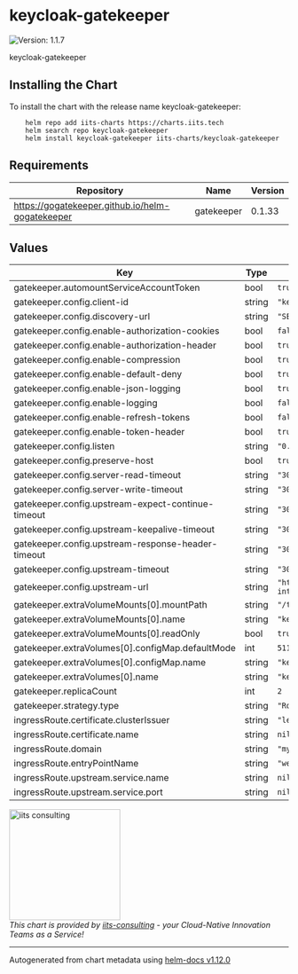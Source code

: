 # keycloak-gatekeeper

![Version: 1.1.7](https://img.shields.io/badge/Version-1.1.7-informational?style=flat-square)

keycloak-gatekeeper

## Installing the Chart

To install the chart with the release name keycloak-gatekeeper:

```shell
    helm repo add iits-charts https://charts.iits.tech
    helm search repo keycloak-gatekeeper
    helm install keycloak-gatekeeper iits-charts/keycloak-gatekeeper
```

## Requirements

| Repository | Name | Version |
|------------|------|---------|
| https://gogatekeeper.github.io/helm-gogatekeeper | gatekeeper | 0.1.33 |

## Values

| Key | Type | Default | Description |
|-----|------|---------|-------------|
| gatekeeper.automountServiceAccountToken | bool | `true` |  |
| gatekeeper.config.client-id | string | `"keycloak-proxy-admin"` |  |
| gatekeeper.config.discovery-url | string | `"SET_BY_ARGOCD"` |  |
| gatekeeper.config.enable-authorization-cookies | bool | `false` |  |
| gatekeeper.config.enable-authorization-header | bool | `true` |  |
| gatekeeper.config.enable-compression | bool | `true` |  |
| gatekeeper.config.enable-default-deny | bool | `true` |  |
| gatekeeper.config.enable-json-logging | bool | `true` |  |
| gatekeeper.config.enable-logging | bool | `false` |  |
| gatekeeper.config.enable-refresh-tokens | bool | `false` |  |
| gatekeeper.config.enable-token-header | bool | `true` |  |
| gatekeeper.config.listen | string | `"0.0.0.0:8080"` |  |
| gatekeeper.config.preserve-host | bool | `true` |  |
| gatekeeper.config.server-read-timeout | string | `"300s"` |  |
| gatekeeper.config.server-write-timeout | string | `"300s"` |  |
| gatekeeper.config.upstream-expect-continue-timeout | string | `"300s"` |  |
| gatekeeper.config.upstream-keepalive-timeout | string | `"300s"` |  |
| gatekeeper.config.upstream-response-header-timeout | string | `"300s"` |  |
| gatekeeper.config.upstream-timeout | string | `"300s"` |  |
| gatekeeper.config.upstream-url | string | `"http://traefik-internal.routing.svc.cluster.local:8444"` |  |
| gatekeeper.extraVolumeMounts[0].mountPath | string | `"/tmp"` |  |
| gatekeeper.extraVolumeMounts[0].name | string | `"keycloak-gatekeeper-no-permission-link"` |  |
| gatekeeper.extraVolumeMounts[0].readOnly | bool | `true` |  |
| gatekeeper.extraVolumes[0].configMap.defaultMode | int | `511` |  |
| gatekeeper.extraVolumes[0].configMap.name | string | `"keycloak-gatekeeper-no-permission-link"` |  |
| gatekeeper.extraVolumes[0].name | string | `"keycloak-gatekeeper-no-permission-link"` |  |
| gatekeeper.replicaCount | int | `2` |  |
| gatekeeper.strategy.type | string | `"RollingUpdate"` |  |
| ingressRoute.certificate.clusterIssuer | string | `"letsencrypt"` |  |
| ingressRoute.certificate.name | string | `nil` |  |
| ingressRoute.domain | string | `"my-domain.com"` |  |
| ingressRoute.entryPointName | string | `"websecure"` |  |
| ingressRoute.upstream.service.name | string | `nil` |  |
| ingressRoute.upstream.service.port | string | `nil` |  |

<img src="https://iits-consulting.de/wp-content/uploads/2021/08/iits-logo-2021-red-square-xl.png"
alt="iits consulting" id="logo" width="200" height="200">
<br>
*This chart is provided by [iits-consulting](https://iits-consulting.de/) - your Cloud-Native Innovation Teams as a Service!*

----------------------------------------------
Autogenerated from chart metadata using [helm-docs v1.12.0](https://github.com/norwoodj/helm-docs/releases/v1.12.0)